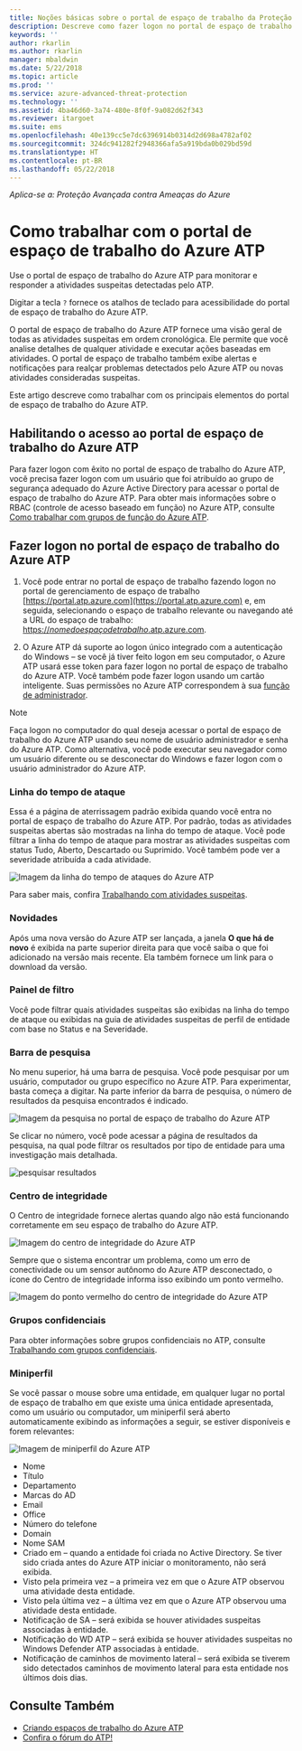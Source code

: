 ```yaml
---
title: Noções básicas sobre o portal de espaço de trabalho da Proteção Avançada contra Ameaças do Azure | Microsoft Docs
description: Descreve como fazer logon no portal de espaço de trabalho do Azure ATP e os componentes do portal de espaço de trabalho
keywords: ''
author: rkarlin
ms.author: rkarlin
manager: mbaldwin
ms.date: 5/22/2018
ms.topic: article
ms.prod: ''
ms.service: azure-advanced-threat-protection
ms.technology: ''
ms.assetid: 4ba46d60-3a74-480e-8f0f-9a082d62f343
ms.reviewer: itargoet
ms.suite: ems
ms.openlocfilehash: 40e139cc5e7dc6396914b0314d2d698a4782af02
ms.sourcegitcommit: 324dc941282f2948366afa5a919bda0b029bd59d
ms.translationtype: HT
ms.contentlocale: pt-BR
ms.lasthandoff: 05/22/2018
---
```

*Aplica-se a: Proteção Avançada contra Ameaças do Azure*



# <a name="working-with-the-azure-atp-workspace-portal"></a>Como trabalhar com o portal de espaço de trabalho do Azure ATP

Use o portal de espaço de trabalho do Azure ATP para monitorar e responder a atividades suspeitas detectadas pelo ATP.

Digitar a tecla `?` fornece os atalhos de teclado para acessibilidade do portal de espaço de trabalho do Azure ATP. 

O portal de espaço de trabalho do Azure ATP fornece uma visão geral de todas as atividades suspeitas em ordem cronológica. Ele permite que você analise detalhes de qualquer atividade e executar ações baseadas em atividades. O portal de espaço de trabalho também exibe alertas e notificações para realçar problemas detectados pelo Azure ATP ou novas atividades consideradas suspeitas.

Este artigo descreve como trabalhar com os principais elementos do portal de espaço de trabalho do Azure ATP.


## <a name="enabling-access-to-the-azure-atp-workspace-portal"></a>Habilitando o acesso ao portal de espaço de trabalho do Azure ATP
Para fazer logon com êxito no portal de espaço de trabalho do Azure ATP, você precisa fazer logon com um usuário que foi atribuído ao grupo de segurança adequado do Azure Active Directory para acessar o portal de espaço de trabalho do Azure ATP. Para obter mais informações sobre o RBAC (controle de acesso baseado em função) no Azure ATP, consulte [Como trabalhar com grupos de função do Azure ATP](atp-role-groups.md).

## <a name="logging-into-the-azure-atp-workspace-portal"></a>Fazer logon no portal de espaço de trabalho do Azure ATP

1. Você pode entrar no portal de espaço de trabalho fazendo logon no portal de gerenciamento de espaço de trabalho [https://portal.atp.azure.com](https://portal.atp.azure.com) e, em seguida, selecionando o espaço de trabalho relevante ou navegando até a URL do espaço de trabalho: [https://*nomedoespaçodetrabalho*.atp.azure.com](https://*workspacename*.atp.azure.com).


2.  O Azure ATP dá suporte ao logon único integrado com a autenticação do Windows – se você já tiver feito logon em seu computador, o Azure ATP usará esse token para fazer logon no portal de espaço de trabalho do Azure ATP. Você também pode fazer logon usando um cartão inteligente. Suas permissões no Azure ATP correspondem à sua [função de administrador](atp-role-groups.md).

 > [!NOTE]
 > Faça logon no computador do qual deseja acessar o portal de espaço de trabalho do Azure ATP usando seu nome de usuário administrador e senha do Azure ATP. Como alternativa, você pode executar seu navegador como um usuário diferente ou se desconectar do Windows e fazer logon com o usuário administrador do Azure ATP. 


### <a name="attack-time-line"></a>Linha do tempo de ataque

Essa é a página de aterrissagem padrão exibida quando você entra no portal de espaço de trabalho do Azure ATP. Por padrão, todas as atividades suspeitas abertas são mostradas na linha do tempo de ataque. Você pode filtrar a linha do tempo de ataque para mostrar as atividades suspeitas com status Tudo, Aberto, Descartado ou Suprimido. Você também pode ver a severidade atribuída a cada atividade.

![Imagem da linha do tempo de ataques do Azure ATP](media/atp-sa-timeline.png)

Para saber mais, confira [Trabalhando com atividades suspeitas](working-with-suspicious-activities.md).

### <a name="whats-new"></a>Novidades

Após uma nova versão do Azure ATP ser lançada, a janela **O que há de novo** é exibida na parte superior direita para que você saiba o que foi adicionado na versão mais recente. Ela também fornece um link para o download da versão.

### <a name="filtering-panel"></a>Painel de filtro

Você pode filtrar quais atividades suspeitas são exibidas na linha do tempo de ataque ou exibidas na guia de atividades suspeitas de perfil de entidade com base no Status e na Severidade.

### Barra de pesquisa <a name="search-bar"></a>

No menu superior, há uma barra de pesquisa. Você pode pesquisar por um usuário, computador ou grupo específico no Azure ATP. Para experimentar, basta começa a digitar. Na parte inferior da barra de pesquisa, o número de resultados da pesquisa encontrados é indicado. 

![Imagem da pesquisa no portal de espaço de trabalho do Azure ATP](media/atp-workspace-portal-search.png)

Se clicar no número, você pode acessar a página de resultados da pesquisa, na qual pode filtrar os resultados por tipo de entidade para uma investigação mais detalhada.

![pesquisar resultados](media/search-results.png)

### <a name="health-center"></a>Centro de integridade

O Centro de integridade fornece alertas quando algo não está funcionando corretamente em seu espaço de trabalho do Azure ATP.

![Imagem do centro de integridade do Azure ATP](media/atp-health-issue.png)

Sempre que o sistema encontrar um problema, como um erro de conectividade ou um sensor autônomo do Azure ATP desconectado, o ícone do Centro de integridade informa isso exibindo um ponto vermelho. 

![Imagem do ponto vermelho do centro de integridade do Azure ATP](media/atp-health-bar.png)

### <a name="sensitive-groups"></a>Grupos confidenciais

Para obter informações sobre grupos confidenciais no ATP, consulte [Trabalhando com grupos confidenciais](sensitive-accounts.md).

### <a name="mini-profile"></a>Miniperfil

Se você passar o mouse sobre uma entidade, em qualquer lugar no portal de espaço de trabalho em que existe uma única entidade apresentada, como um usuário ou computador, um miniperfil será aberto automaticamente exibindo as informações a seguir, se estiver disponíveis e forem relevantes:

![Imagem de miniperfil do Azure ATP](media/atp-mini-profile.png)

- Nome
- Título
- Departamento
- Marcas do AD
- Email
- Office
- Número do telefone
- Domain
- Nome SAM
- Criado em – quando a entidade foi criada no Active Directory. Se tiver sido criada antes do Azure ATP iniciar o monitoramento, não será exibida.
- Visto pela primeira vez – a primeira vez em que o Azure ATP observou uma atividade desta entidade.
- Visto pela última vez – a última vez em que o Azure ATP observou uma atividade desta entidade.
- Notificação de SA – será exibida se houver atividades suspeitas associadas à entidade.
- Notificação do WD ATP – será exibida se houver atividades suspeitas no Windows Defender ATP associadas à entidade.
- Notificação de caminhos de movimento lateral – será exibida se tiverem sido detectados caminhos de movimento lateral para esta entidade nos últimos dois dias.


## <a name="see-also"></a>Consulte Também

- [Criando espaços de trabalho do Azure ATP](install-atp-step1.md)
- [Confira o fórum do ATP!](https://aka.ms/azureatpcommunity)